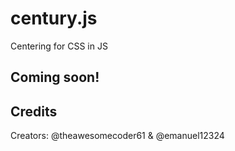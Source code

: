 century.js
=======
Centering for CSS in JS

## Coming soon!

## Credits
Creators: @theawesomecoder61 & @emanuel12324
